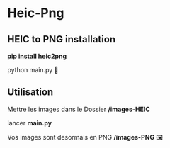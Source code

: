 # Heic-Png
HEIC to PNG
installation 
-----------------------
**pip install heic2png**

python main.py 🚀


Utilisation
------------------------

Mettre les images dans le Dossier **/images-HEIC**

lancer **main.py**

Vos images sont desormais en PNG **/images-PNG** 🖼


